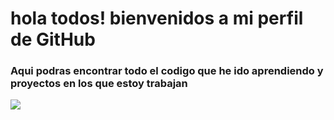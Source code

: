 # hola todos! bienvenidos a mi perfil de GitHub


### Aqui podras encontrar todo  el codigo que he ido aprendiendo y proyectos en los que estoy trabajan

![](https://pin.it/7lA3Eka)
